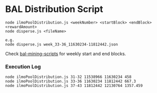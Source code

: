 # BAL Distribution Script

```
node ilmoPoolDistribution.js <weekNumber> <startBlock> <endBlock> <rewardAmount>
node disperse.js <fileName>

e.g.
node disperse.js week_33-36_11630234-11812442.json
```

Check [bal-mining-scripts](https://github.com/balancer-labs/bal-mining-scripts#historical-runs) for weekly start and end blocks.

### Execution Log
```
node ilmoPoolDistribution.js 31-32 11538966 11630234 458
node ilmoPoolDistribution.js 33-36 11630234 11812442 667.3
node ilmoPoolDistribution.js 37-43 11812442 12130764 1357.459
```
